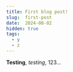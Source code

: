 ```yaml
---
title: First blog post!
slug:  first-post
date:  2024-08-02
hidden: true
tags:
  - y
  - z
---
```


**Testing**, *testing*, 123...
